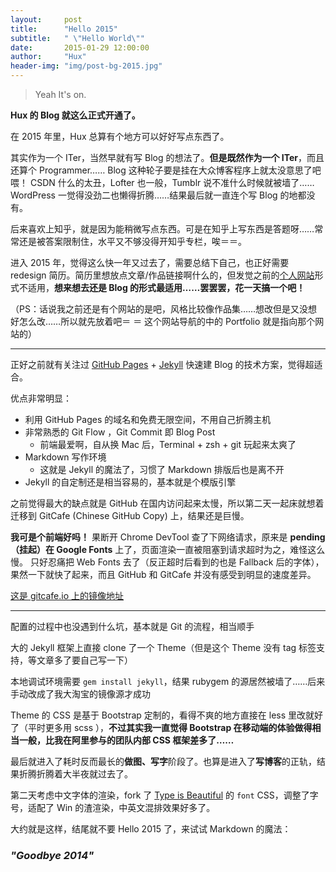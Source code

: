```yaml
---
layout:     post
title:      "Hello 2015"
subtitle:   " \"Hello World\""
date:       2015-01-29 12:00:00
author:     "Hux"
header-img: "img/post-bg-2015.jpg"
---
```


> Yeah It's on.  

**Hux 的 Blog 就这么正式开通了。**

在 2015 年里，Hux 总算有个地方可以好好写点东西了。


其实作为一个 ITer，当然早就有写 Blog 的想法了。**但是既然作为一个 ITer**，而且还算个 Programmer…… Blog 这种轮子要是挂在大众博客程序上就太没意思了吧喂！
CSDN 什么的太丑，Lofter 也一般，Tumblr 说不准什么时候就被墙了…… WordPress 一觉得没劲二也懒得折腾……结果最后就一直连个写 Blog 的地都没有。

后来喜欢上知乎，就是因为能稍微写点东西。可是在知乎上写东西是答题呀……常常还是被答案限制住，水平又不够没得开知乎专栏，唉＝＝。


进入 2015 年，觉得这么快一年又过去了，需要总结下自己，也正好需要 redesign 简历。简历里想放点文章/作品链接啊什么的，但发觉之前的[个人网站](http://huangxuan.me)形式不适用，**想来想去还是 Blog 的形式最适用……罢罢罢，花一天搞一个吧！**

（PS：话说我之前还是有个网站的是吧，风格比较像作品集……想改但是又没想好怎么改……所以就先放着吧＝ ＝ 这个网站导航的中的 Portfolio 就是指向那个网站的）

---

正好之前就有关注过 [GitHub Pages](https://pages.github.com/) + [Jekyll](http://jekyllrb.com/) 快速建 Blog 的技术方案，觉得超适合。

优点非常明显：

* 利用 GitHub Pages 的域名和免费无限空间，不用自己折腾主机
* 非常熟悉的 Git Flow ，Git Commit 即 Blog Post
	* 前端最爱啊，自从换 Mac 后，Terminal + zsh + git 玩起来太爽了
* Markdown 写作环境
	* 这就是 Jekyll 的魔法了，习惯了 Markdown 排版后也是离不开
* Jekyll 的自定制还是相当容易的，基本就是个模版引擎



之前觉得最大的缺点就是 GitHub 在国内访问起来太慢，所以第二天一起床就想着迁移到 GitCafe (Chinese GitHub Copy) 上，结果还是巨慢。

**我可是个前端好吗！** 果断开 Chrome DevTool 查了下网络请求，原来是 **pending（挂起）在 Google Fonts** 上了，页面渲染一直被阻塞到请求超时为之，难怪这么慢。
只好忍痛把 Web Fonts 去了（反正超时后看到的也是 Fallback 后的字体），果然一下就快了起来，而且 GitHub 和 GitCafe 并没有感受到明显的速度差异。

[这是 gitcafe.io 上的镜像地址](http://huxpro.gitcafe.io)

---

配置的过程中也没遇到什么坑，基本就是 Git 的流程，相当顺手

大的 Jekyll 框架上直接 clone 了一个 Theme（但是这个 Theme 没有 tag 标签支持，等文章多了要自己写一下）

本地调试环境需要 `gem install jekyll`，结果 rubygem 的源居然被墙了……后来手动改成了我大淘宝的镜像源才成功

Theme 的 CSS 是基于 Bootstrap 定制的，看得不爽的地方直接在 less 里改就好了（平时更多用 scss ），**不过其实我一直觉得 Bootstrap 在移动端的体验做得相当一般，比我在阿里参与的团队内部 CSS 框架差多了……**

最后就进入了耗时反而最长的**做图、写字**阶段了。也算是进入了**写博客**的正轨，结果折腾折腾着大半夜就过去了。

第二天考虑中文字体的渲染，fork 了 [Type is Beautiful](http://www.typeisbeautiful.com/) 的 `font` CSS，调整了字号，适配了 Win 的渣渲染，中英文混排效果好多了。


大约就是这样，结尾就不要 Hello 2015 了，来试试 Markdown 的魔法：

### *"Goodbye 2014"*  




 


